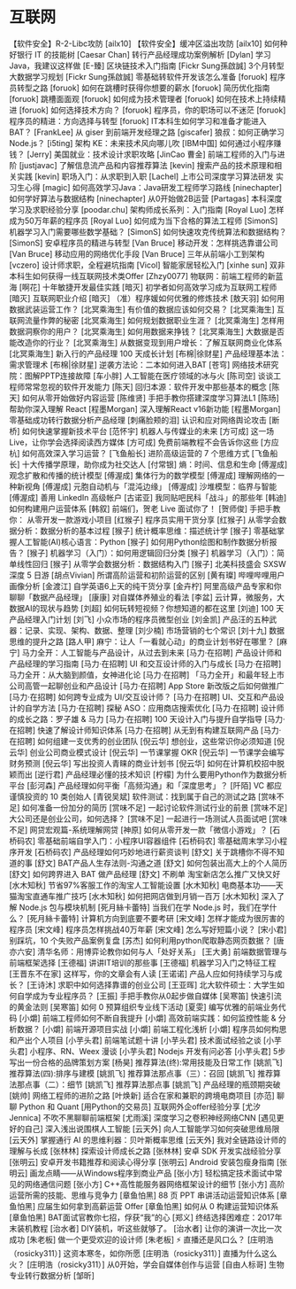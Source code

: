 # 互联网 #
【软件安全】R-2-Libc攻防	[ailx10]
【软件安全】缓冲区溢出攻防	[ailx10]
如何种好银行 IT 的技能树	[Caesar Chan]
转行产品经理成功案例解析	[Dylan]
学习Java，我建议这样做	[E-臻]
区块链技术入门指南	[Fickr Sung孫啟誠]
3个月转型大数据学习规划	[Fickr Sung孫啟誠]
零基础转软件开发该怎么准备	[foruok]
程序员转型之路	[foruok]
如何在跳槽时获得你想要的薪水	[foruok]
简历优化指南	[foruok]
跳槽面面观	[foruok]
如何成为技术管理者	[foruok]
如何在技术上持续精进	[foruok]
如何选择技术方向？	[foruok]
程序员，你的职场可以不迷茫	[foruok]
程序员的精进：方向选择与转型	[foruok]
IT本科生如何学习和准备才能进入BAT？	[FrankLee]
从 giser 到前端开发经理之路	[giscafer]
狼叔：如何正确学习 Node.js？	[i5ting]
架构 KE：未来技术风向哪儿吹	[IBM中国]
如何通过小程序赚钱？	[Jerry]
美国就业：技术设计求职攻略	[JinCao 曹金]
前端工程师的入门与进阶	[justjavac]
了解信息流产品和内容推荐算法	[kevin]
搜索产品的技术原理和相关实践	[kevin]
职场入门：从求职到入职	[Lachel]
上市公司深度学习算法研发 实习生心得	[magic]
如何高效学习Java：Java研发工程师学习路线	[ninechapter]
如何学好算法与数据结构	[ninechapter]
从0开始做2B运营	[Partagas]
本科深度学习及求职经验分享	[poodar.chu]
架构师成长系列：入门指南	[Royal Luo]
怎样成为50万年薪的程序员	[Royal Luo]
如何成为当下合格的算法工程师	[SimonS]
机器学习入门需要哪些数学基础？	[SimonS]
如何快速攻克传统算法和数据结构？	[SimonS]
安卓程序员的精进与转型	[Van Bruce]
移动开发：怎样挑选靠谱公司	[Van Bruce]
移动应用的网络优化手段	[Van Bruce]
三年从前端小工到架构	[vczero]
设计师求职，全程避坑指南	[Vicol]
智能家居轻松入门	[xinhe sun]
双非本科生如何获得一线互联网技术类Offer	[Zhzy0077]
物联网：前端工程师的新蓝海	[啊花]
十年敏捷开发最佳实践	[暗灭]
初学者如何高效学习成为互联网工程师	[暗灭]
互联网职业介绍	[暗灭]
（准）程序媛如何优雅的修炼技术	[敖天羽]
如何用数据武装运营工作？	[北冥乘海生]
有价值的数据应该如何交易？	[北冥乘海生]
互联网流量作弊的秘密	[北冥乘海生]
如何规划数据职业生涯？	[北冥乘海生]
怎样用数据洞察你的用户？	[北冥乘海生]
如何用数据来挣钱？	[北冥乘海生]
大数据是否能改造你的行业？	[北冥乘海生]
从数据变现到用户增长：了解互联网商业化体系	[北冥乘海生]
新入行的产品经理 100 天成长计划	[布棉|徐财星]
产品经理基本法：需求管理术	[布棉|徐财星]
逆袭方法论：二本如何进入BAT	[苍穹]
网络技术研究院：图解PPTP连接故障	[车小胖]
人工智能在医疗领域的冰与火	[陈司空]
谈谈工程师常常忽视的软件开发能力	[陈天]
回归本源：软件开发中那些基本的概念	[陈天]
如何从零开始做好内容运营	[陈维贤]
手把手教你搭建深度学习算法L1	[陈旸]
帮助你深入理解 React	[程墨Morgan]
深入理解React v16新功能	[程墨Morgan]
零基础成功转行数据分析产品经理	[刺痛脸颊的泪]
认识和应对网络舆论攻击	[断桥]
如何快速掌握新技术平台	[范怀宇]
机器人与传媒业的未来	[方可成]
这一场 Live，让你学会选择阅读西方媒体	[方可成]
免费前端教程不会告诉你这些	[方应杭]
如何高效深入学习运营？	[飞鱼船长]
进阶高级运营的 7 个思维方式	[飞鱼船长]
十大传播学原理，助你成为社交达人	[付常银]
熵：时间、信息和生命	[傅渥成]
观念扩散和传播的统计模型	[傅渥成]
集体行为的数学模型	[傅渥成]
理解网络的一种新视角	[傅渥成]
元胞自动机与「混沌边缘」	[傅渥成]
沙堆模型：临界与智能	[傅渥成]
善用 LinkedIn 高级帐户	[古诺亚]
我同贴吧民科「战斗」的那些年	[韩迪]
如何构建用户运营体系	[韩叙]
前端们，贺老 Live 面试你了！	[贺师俊]
手把手教你： 从零开发一款游戏小项目	[红猴子]
程序员实用干货分享	[红猴子]
从零学会数据分析：数据分析的基本过程	[猴子]
统计概率思维：描述统计学	[猴子]
零基础掌握人工智能(AI)核心语言：Python	[猴子]
如何用Python绘图和制作数据分析报告？	[猴子]
机器学习（入门）：如何用逻辑回归分类	[猴子]
机器学习（入门）：简单线性回归	[猴子]
从零学会数据分析：数据结构入门	[猴子]
北美科技盛会 SXSW 深度 5 日游	[胡点Vivian]
所谓高阶运营和初阶运营的区别	[黄有璨]
哔哩哔哩用户画像分析	[金渡江]
自学英语6上天的纯干货分享	[金卉柠]
阿里高级产品专家和你聊聊「数据产品经理」	[康康]
对自媒体养殖业的看法	[李盆]
云计算，微服务，大数据AI的现状与趋势	[刘超]
如何玩转短视频？你想知道的都在这里	[刘迪]
100 天产品经理入门计划	[刘飞]
小众市场的程序员微型创业	[刘金凯]
产品汪的五种武器：记录、实现、架构、数据、整理	[刘少楠]
市场营销的七个常识	[刘十九]
数据思维的提升之路	[路人甲]
麻宁：让人「一看就心动」的商业计划书好在哪里？	[麻宁]
马力全开：人工智能与产品设计，从过去到未来	[马力·在招聘]
产品设计师和产品经理的学习指南	[马力·在招聘]
UI 和交互设计师的入门与成长	[马力·在招聘]
马力全开：从大脑到颜值，女神进化论	[马力·在招聘]
「马力全开」和最年轻上市公司高管一起聊创业和产品设计	[马力·在招聘]
App Store 新改版之后如何做推广	[马力·在招聘]
如何跨专业成为 UI/交互设计师？	[马力·在招聘]
UI、交互和产品设计的自学方法	[马力·在招聘]
探秘 ASO：应用商店搜索优化	[马力·在招聘]
设计师的成长之路：罗子雄 & 马力	[马力·在招聘]
100 天设计入门与提升自学指导	[马力·在招聘]
快速了解设计师知识体系	[马力·在招聘]
从无到有构建互联网产品	[马力·在招聘]
如何组建一支优秀的创业团队	[倪云华]
想创业，这些常识你必须知道	[倪云华]
创业公司商业模式设计	[倪云华]
一节课掌握 OKR	[倪云华]
一节课学会编写财务预测	[倪云华]
写出投资人青睐的商业计划书	[倪云华]
如何在计算机校招中脱颖而出	[逆行君]
产品经理必懂的技术知识	[柠檬]
为什么要用Python作为数据分析平台	[彭河森]
产品经理如何平衡「高频沟通」和「深度思考」？	[阡陌]
VC 都应谨慎投资的 10 类创始人	[青锐吴斌]
软件测试：找到属于自己的测试之路	[赏味不足]
如何准备一份加分的简历	[赏味不足]
一起讨论软件测试行业的前景	[赏味不足]
大公司还是创业公司，如何选择？	[赏味不足]
一起进行一场测试人员面试吧	[赏味不足]
网贷宏观篇-系统理解网贷	[神原]
如何从零开发一款「微信小游戏」？	[石桥码农]
零基础前端自学入门：小程序UI容器组件	[石桥码农]
零基础周末学习小程序开发	[石桥码农]
产品经理如何巧妙地进行薪资谈判	[舒文]
关于跳槽你不得不知道的事	[舒文]
BAT产品人生存法则-沟通之道	[舒文]
如何包装出高大上的个人简历	[舒文]
如何跨界进入 BAT 做产品经理	[舒文]
不刷单 淘宝新店怎么推广又快又好	[水木知秋]
节省97%客服工作的淘宝人工智能设置	[水木知秋]
电商基本功——天猫淘宝直通车推广技巧	[水木知秋]
如何把网店做到月销一百万	[水木知秋]
深入了解 Node.js 包与模块机制	[死月絲卡蕾特]
当我们在学 Node.js 时，我们在学什么？	[死月絲卡蕾特]
计算机方向到底要不要考研	[宋文峰]
怎样才能成为很厉害的程序员	[宋文峰]
程序员怎样挑战40万年薪	[宋文峰]
怎么写好短篇小说？	[宋小君]
别踩坑，10 个失败产品案例复盘	[苏杰]
如何利用python爬取静态网页数据？	[唐亦六安]
清华名师：用博弈论教你如何与人「处好关系」	[王大勇]
前端数据管理与前端框架选择	[王德福]
讲讲IT培训的那些事	[王德福]
机器学习入门之特征工程	[王晋东不在家]
这样写，你的文章会有人读	[王诺诺]
产品人应如何持续学习与成长？	[王诗沐]
求职中如何选择靠谱的创业公司	[王亚晖]
北大软件硕士：大学生如何自学成为专业程序员？	[王振]
手把手教你从0起步做自媒体	[吴寒笛]
快速引流的黄金法则	[吴寒笛]
如何 0 预算组织专业线下活动	[夏雯]
编写优雅的前端业务代码	[小爝]
前端工程师如何不断自我提升	[小爝]
高效前端实践：如何监控性能 & 分析数据？	[小爝]
前端开源项目实战	[小爝]
前端工程化浅析	[小爝]
程序员如何构思和产出个人项目	[小芋头君]
前端笔试题十讲	[小芋头君]
技术面试经验之谈	[小芋头君]
小程序、RN、Weex 漫谈	[小芋头君]
Nodejs 开发有问必答	[小芋头君]
5步写出一份合格的品牌策划方案	[杨昊]
推荐算法(终):常用技能及日常工作	[姚凯飞]
推荐算法(四):排序与建模	[姚凯飞]
推荐算法那点事（三）：召回	[姚凯飞]
推荐算法那点事（二）：细节	[姚凯飞]
推荐算法那点事	[姚凯飞]
产品经理的瓶颈期突破	[姚帅]
网络工程师的进阶之路	[叶焕新]
适合在家和兼职的跨境电商项目	[亦范]
聊聊 Python 和 Quant	[用Python的交易员]
互联网外企offer经验分享	[尤汐 Jennica]
不吹不黑聊聊前端框架	[尤雨溪]
深度学习之卷积神经网络CNN	[遇见更好的自己]
深入浅出说围棋人工智能	[云天外]
向人工智能学习如何突破思维局限	[云天外]
掌握通行 AI 的思维利器：贝叶斯概率思维	[云天外]
我对全链路设计师的理解与长成	[张林林]
探索设计师成长之路	[张林林]
安卓 SDK 开发实战经验分享	[张明云]
安卓开发书籍推荐和阅读心得分享	[张明云]
Android 安装包瘦身指南	[张明云]
画龙点睛——从Windows程序到商业产品	[张小方]
轻松搞定技术面试中常见的网络通信问题	[张小方]
C++高性能服务器网络框架设计的细节	[张小方]
高阶运营所需的技能、思维与竞争力	[章鱼怕黑]
88 页 PPT 串讲活动运营知识体系	[章鱼怕黑]
应届生如何拿到高薪运营 Offer	[章鱼怕黑]
如何从 0 构建运营知识体系	[章鱼怕黑]
BAT面试官教你七招，俘获“我”的心	[郑义]
终结选择困难症：2017年末装机教程	[治水者]
DIY装机，听这些就够了。	[治水者]
让你的演讲一次比一次成功	[朱老板]
做一个更受欢迎的设计师	[朱老板]
⚡️ 直播还是风口么？	[庄明浩（rosicky311）]
这资本寒冬，如你所愿	[庄明浩（rosicky311）]
直播为什么这么火？	[庄明浩（rosicky311）]
从0开始，学会自媒体创作与运营	[自由人标哥]
生物专业转行数据分析	[邹昕]